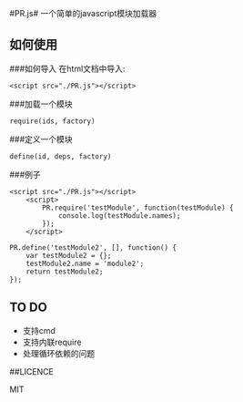 #PR.js#
一个简单的javascript模块加载器

## 如何使用
###如何导入
在html文档中导入:
```
<script src="./PR.js"></script>
```
###加载一个模块
```
require(ids, factory)
```
###定义一个模块
```
define(id, deps, factory)
```
###例子
```
<script src="./PR.js"></script>
    <script>
        PR.require('testModule', function(testModule) {
            console.log(testModule.names);
        });
    </script>
```
```
PR.define('testModule2', [], function() {
    var testModule2 = {};
    testModule2.name = 'module2';
    return testModule2;
});
```
## TO DO

 - 支持cmd
 - 支持内联require
 - 处理循环依赖的问题
 
##LICENCE

MIT


